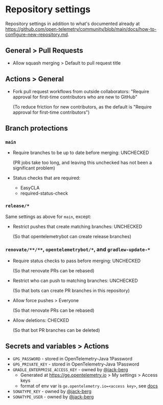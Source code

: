 # Repository settings

Repository settings in addition to what's documented already at
<https://github.com/open-telemetry/community/blob/main/docs/how-to-configure-new-repository.md>.

## General > Pull Requests

* Allow squash merging > Default to pull request title

## Actions > General

* Fork pull request workflows from outside collaborators:
  "Require approval for first-time contributors who are new to GitHub"

  (To reduce friction for new contributors,
  as the default is "Require approval for first-time contributors")

## Branch protections

### `main`

* Require branches to be up to date before merging: UNCHECKED

  (PR jobs take too long, and leaving this unchecked has not been a significant problem)

* Status checks that are required:

  * EasyCLA
  * required-status-check

### `release/*`

Same settings as above for `main`, except:

* Restrict pushes that create matching branches: UNCHECKED

  (So that opentelemetrybot can create release branches)

### `renovate/**/**`, `opentelemetrybot/*`, and `gradlew-update-*`

* Require status checks to pass before merging: UNCHECKED

  (So that renovate PRs can be rebased)

* Restrict who can push to matching branches: UNCHECKED

  (So that bots can create PR branches in this repository)

* Allow force pushes > Everyone

  (So that renovate PRs can be rebased)

* Allow deletions: CHECKED

  (So that bot PR branches can be deleted)

## Secrets and variables > Actions

* `GPG_PASSWORD` - stored in OpenTelemetry-Java 1Password
* `GPG_PRIVATE_KEY` - stored in OpenTelemetry-Java 1Password
* `GRADLE_ENTERPRISE_ACCESS_KEY` - owned by [@jack-berg](https://github.com/jack-berg)
  * Generated at https://ge.opentelemetry.io > My settings > Access keys
  * format of env var is `ge.opentelemetry.io=<access key>`,
    see [docs](https://docs.gradle.com/enterprise/gradle-plugin/#via_environment_variable)
* `SONATYPE_KEY` - owned by [@jack-berg](https://github.com/jack-berg)
* `SONATYPE_USER` - owned by [@jack-berg](https://github.com/jack-berg)
